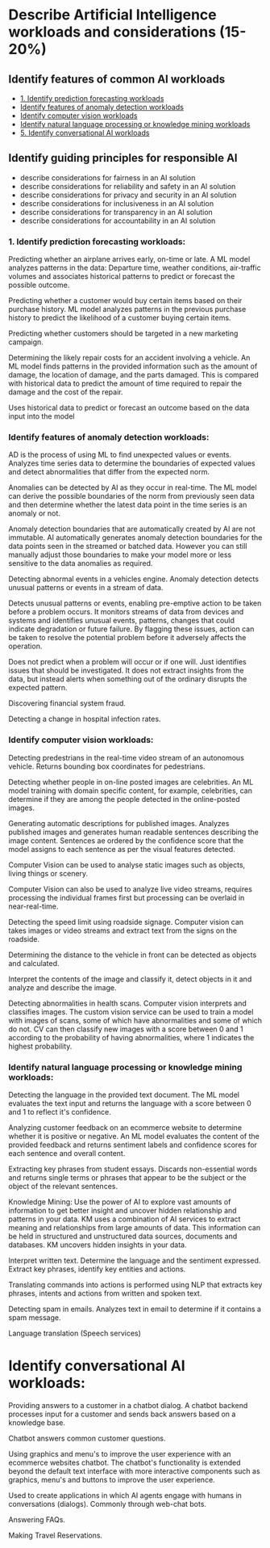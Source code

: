 # Describe Artificial Intelligence workloads and considerations (15-20%)

## Identify features of common AI workloads
* [1. Identify prediction forecasting workloads](#1-identify-prediction-forecasting-workloads)
* [Identify features of anomaly detection workloads](#identify-features-of-anomaly-detection-workloads)
* [Identify computer vision workloads](#identify-computer-vision-workloads)
* [Identify natural language processing or knowledge mining workloads](#identify-natural-language-processing-or-knowledge-mining-workloads)
* [5. Identify conversational AI workloads](#5-identify-conversational-ai-workloads)

## Identify guiding principles for responsible AI
* describe considerations for fairness in an AI solution
* describe considerations for reliability and safety in an AI solution
* describe considerations for privacy and security in an AI solution
* describe considerations for inclusiveness in an AI solution
* describe considerations for transparency in an AI solution
* describe considerations for accountability in an AI solution

### 1. Identify prediction forecasting workloads:
Predicting whether an airplane arrives early, on-time or late. A ML model analyzes patterns in the data: Departure time, weather conditions, air-traffic volumes and associates historical patterns to predict or forecast the possible outcome.

Predicting whether a customer would buy certain items based on their purchase history. ML model analyzes patterns in the previous purchase history to predict the likelihood of a customer buying certain items.

Predicting whether customers should be targeted in a new marketing campaign.

Determining the likely repair costs for an accident involving a vehicle. An ML model finds patterns in the provided information such as the amount of damage, the location of damage, and the parts damaged. This is compared with historical data to predict the amount of time required to repair the damage and the cost of the repair.

Uses historical data to predict or forecast an outcome based on the data input into the model

### Identify features of anomaly detection workloads:
AD is the process of using ML to find unexpected values or events. Analyzes time series data to determine the boundaries of expected values and detect abnormalities that differ from the expected norm.

Anomalies can be detected by AI as they occur in real-time. The ML model can derive the possible boundaries of the norm from previously seen data and then determine whether the latest data point in the time series is an anomaly or not.

Anomaly detection boundaries that are automatically created by AI are not immutable. AI automatically generates anomaly detection boundaries for the data points seen in the streamed or batched data. However you can still manually adjust those boundaries to make your model more or less sensitive to the data anomalies as required.

Detecting abnormal events in a vehicles engine. Anomaly detection detects unusual patterns or events in a stream of data.

Detects unusual patterns or events, enabling pre-emptive action to be taken before a problem occurs. It monitors streams of data from devices and systems and identifies unusual events, patterns, changes that could indicate degradation or future failure. By flagging these issues, action can be taken to resolve the potential problem before it adversely affects the operation. 

Does not predict when a problem will occur or if one will. Just identifies issues that should be investigated. It does not extract insights from the data, but instead alerts when something out of the ordinary disrupts the expected pattern.

Discovering financial system fraud.

Detecting a change in hospital infection rates.

### Identify computer vision workloads:
Detecting predestrians in the real-time video stream of an autonomous vehicle. Returns bounding box coordinates for pedestrians.

Detecting whether people in on-line posted images are celebrities. An ML model training with domain specific content, for example, celebrities, can determine if they are among the people detected in the online-posted images.

Generating automatic descriptions for published images. Analyzes published images and generates human readable sentences describing the image content. Sentences ae ordered by the confidence score that the model assigns to each sentence as per the visual features detected.

Computer Vision can be used to analyse static images such as objects, living things or scenery.

Computer Vision can also be used to analyze live video streams, requires processing the individual frames first but processing can be overlaid in near-real-time.

Detecting the speed limit using roadside signage. Computer vision can takes images or video streams and extract text from the signs on the roadside.

Determining the distance to the vehicle in front can be detected as objects and calculated.

Interpret the contents of the image and classify it, detect objects in it and analyze and describe the image.

Detecting abnormalities in health scans. Computer vision interprets and classifies images. The custom vision service can be used to train a model with images of scans, some of which have abnormalities and some of which do not. CV can then classify new images with a score between 0 and 1 according to the probability of having abnormalities, where 1 indicates the highest probability.

### Identify natural language processing or knowledge mining workloads:
Detecting the language in the provided text document. The ML model evaluates the text input and returns the language with a score between 0 and 1 to reflect it's confidence.

Analyzing customer feedback on an ecommerce website to determine whether it is positive or negative. An ML model evaluates the content of the provided feedback and returns sentiment labels and confidence scores for each sentence and overall content.

Extracting key phrases from student essays. Discards non-essential words and returns single terms or phrases that appear to be the subject or the object of the relevant sentences.

Knowledge Mining: Use the power of AI to explore vast amounts of information to get better insight and uncover hidden relationship and patterns in your data. KM uses a combination of AI services to extract meaning and relationships from large amounts of data. This information can be held in structured and unstructured data sources, documents and databases. KM uncovers hidden insights in your data.

Interpret written text. Determine the language and the sentiment expressed. Extract key phrases, identify key entities and actions.

Translating commands into actions is performed using NLP that extracts key phrases, intents and actions from written and spoken text.

Detecting spam in emails. Analyzes text in email to determine if it contains a spam message.

Language translation (Speech services)

# Identify conversational AI workloads: 
Providing answers to a customer in a chatbot dialog. A chatbot backend processes input for a customer and sends back answers based on a knowledge base.

Chatbot answers common customer questions.

Using graphics and menu's to improve the user experience with an ecommerce websites chatbot. The chatbot's functionality is extended beyond the default text interface with more interactive components such as graphics, menu's and buttons to improve the user experience.

Used to create applications in which AI agents engage with humans in conversations (dialogs). Commonly through web-chat bots.

Answering FAQs.

Making Travel Reservations.

